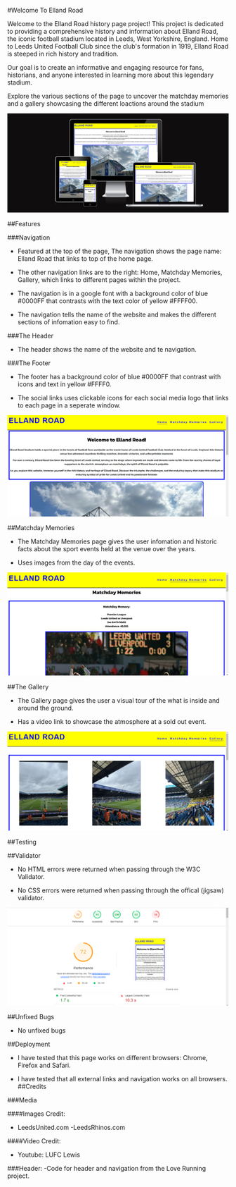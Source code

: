 #Welcome To Elland Road

Welcome to the Elland Road history page project! This project is dedicated to providing a comprehensive history and information about Elland Road, the iconic football stadium located in Leeds, West Yorkshire, England. Home to Leeds United Football Club since the club's formation in 1919, Elland Road is steeped in rich history and tradition.

Our goal is to create an informative and engaging resource for fans, historians, and anyone interested in learning more about this legendary stadium.

Explore the various sections of the page to uncover the matchday memories and a gallery showcasing the different loactions around the stadium

![Am I Responsive Screenshot](assets/website-images/am-i-responsive.png)

##Features

###Navigation
- Featured at the top of the page, The navigation shows the page name: Elland Road that links to top of the home page.

- The other navigation links are to the right: Home, Matchday Memories, Gallery, which links to different pages within the project.

- The navigation is in a google font with a background color of blue #0000FF that contrasts with the text color of yellow #FFFF00. 

-  The navigation tells the name of the website and makes the different sections of infomation easy to find.  


###The Header

- The header shows the name of the website and te navigation. 

###The Footer
- The footer has a background color of blue #0000FF that contrast with icons and text in yellow #FFFF0.

- The social links uses clickable icons for each social media logo that links to each page in a seperate window. 

![Header Screenshot](assets/website-images/home.png)

##Matchday Memories

- The Matchday Memories page gives the user infomation and historic facts about the sport events held at the venue over the years. 

- Uses images from the day of the events.

![Matchday Memories Screenshot](assets/website-images/matchday-memories.png)


##The Gallery

- The Gallery page gives the user a visual tour of the what is inside and around the ground.

- Has a video link to showcase the atmosphere at a sold out event.

![Gallery Screenshot](assets/website-images/gallery.png)

##Testing

##Validator

- No HTML errors were returned when passing through the W3C Validator.

- No CSS errors were returned when passing through the offical (jigsaw) validator.

![Lighthouse Screenshot](assets/website-images/lighthouse.png)

##Unfixed Bugs
- No unfixed bugs 

##Deployment
- I have tested that this page works on different browsers: Chrome, Firefox and Safari.

- I have tested that all external links and navigation works on all browsers.
##Credits

###Media

####Images Credit:
- LeedsUnited.com
-LeedsRhinos.com

####Video Credit:
- Youtube: LUFC Lewis

###Header:
-Code for header and navigation from the Love Running project.








